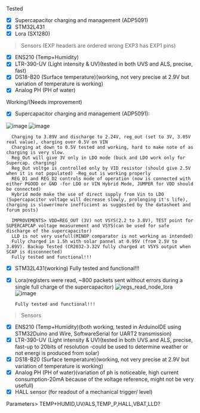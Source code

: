 Tested
- [x] Supercapacitor charging and management (ADP5091)
- [x] STM32L431 
- [x] Lora (SX1280)
      
>Sensors (EXP headers are ordered wrong EXP3 has EXP1 pins)
- [x] ENS210 (Temp+Humidity)
- [x] LTR-390-UV (Light intensity & UV)(tested in both UVS and ALS, precise, fast)
- [x] DS18-B20 (Surface temperature)(working, not very precise at 2.9V but variation of temperature is working)
- [x] Analog PH (PH of water)
      
Working/(Needs improvement)
- [X] Supercapacitor charging and management (ADP5091):

![image](https://github.com/Cristian-O/H2/assets/108984738/be896491-3708-4059-9036-6468f9c8566e)
![image](https://github.com/Cristian-O/H2/assets/108984738/402b6366-94e0-48f5-8fec-9134cf6d7b21)

      Charging to 3.89V and discharge to 2.24V, reg_out (set to 3V, 3.05V real value), charging over 0.5V on VIN
      Charging at down to 0.5V tested and working, hard to make note of as charging is very slow.
      Reg_Out will give 3V only in LDO mode (buck and LDO work only for Supercap. charging)
      Reg_Out voltge is controlled only by VID resistor (should give 2.5V when it is not populated) -Reg_out is working properly
      REG_D1 and REG_D2 controls mode of operation (now is connected with either PGOOD or GND -for LDO or VIN Hybrid Mode, JUMPER for VDD should be connected)
      Hybrid mode make the use of direct supply from Vin to LDO (Supercapacitor voltage will decrease slowly, prolonging it's life), charging is slower(more inefficient as suggested by the datasheet and forum posts)
      
      IMPROVEMENTS> VDD=REG_OUT (3V) not VSYS(2.2 to 3.8V), TEST point for SUPERCAPCAP voltage measurement and VSYS(can be used for safe discharge of the supercapacitor)
      LLD is not very usefull(MINOP comparator is not working as intended)
      Fully charged in 1.5h with solar pannel at 0.95V (from 2.5V to 3.89V). Backup Tested (CR2032-3.32V fully charged at VSYS output when SCAP is disconnected)
      Fully tested and functional!!!
- [x] STM32L431(working)
      Fully tested and functional!!!
- [x] Lora(registers were read, ~800 packets sent without errors during a single full charge of the supercapacitor)
      ![regs_read_node_lora](https://github.com/Cristian-O/H2/assets/108984738/12de713b-12a3-42ad-9aa8-aee5fbd2b515)
      ![image](https://github.com/Cristian-O/H2/assets/108984738/f1db5ae5-239e-4160-a3e6-b8a0d1263c3e)

      Fully tested and functional!!!

>Sensors
- [x] ENS210 (Temp+Humidity)(both working, tested in ArduinoIDE using STM32Duino and Wire, SoftwareSerial for UART2 transmission)
- [x] LTR-390-UV (Light intensity & UV)(tested in both UVS and ALS, precise, fast-up to 20bits of resolution -could be used to determine weather or not energi is produced from solar)
- [x] DS18-B20 (Surface temperature)(working, not very precise at 2.9V but variation of temperature is working)
- [x] Analog PH (PH of water)(variation of ph is noticeable, high current consumption-20mA because of the voltage reference, might not be very usefull)
- [x] HALL sensor (for readout of a mechanical trigger/ level)

Parameters> TEMP+HUMID,UV/ALS,TEMP_P,HALL,VBAT,LLD?



